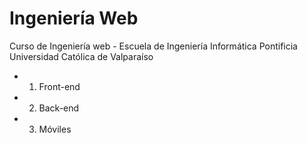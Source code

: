 # Ingeniería Web
Curso de Ingeniería web - Escuela de Ingeniería Informática 
Pontificia Universidad Católica de Valparaíso

- 1. Front-end
- 2. Back-end
- 3. Móviles



